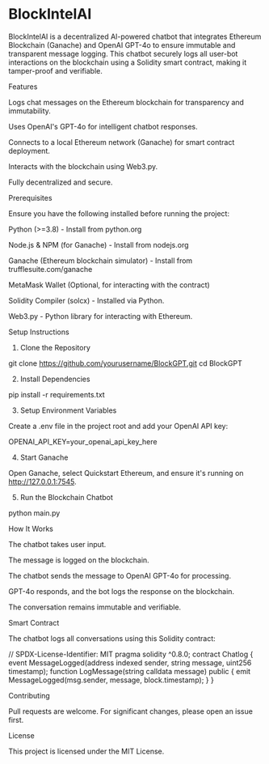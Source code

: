 # BlockIntelAI

BlockIntelAI is a decentralized AI-powered chatbot that integrates Ethereum Blockchain (Ganache) and OpenAI GPT-4o to ensure immutable and transparent message logging. This chatbot securely logs all user-bot interactions on the blockchain using a Solidity smart contract, making it tamper-proof and verifiable.

Features

Logs chat messages on the Ethereum blockchain for transparency and immutability.

Uses OpenAI's GPT-4o for intelligent chatbot responses.

Connects to a local Ethereum network (Ganache) for smart contract deployment.

Interacts with the blockchain using Web3.py.

Fully decentralized and secure.

Prerequisites

Ensure you have the following installed before running the project:

Python (>=3.8) - Install from python.org

Node.js & NPM (for Ganache) - Install from nodejs.org

Ganache (Ethereum blockchain simulator) - Install from trufflesuite.com/ganache

MetaMask Wallet (Optional, for interacting with the contract)

Solidity Compiler (solcx) - Installed via Python.

Web3.py - Python library for interacting with Ethereum.

Setup Instructions

1. Clone the Repository

 git clone https://github.com/yourusername/BlockGPT.git
 cd BlockGPT

2. Install Dependencies

 pip install -r requirements.txt

3. Setup Environment Variables

Create a .env file in the project root and add your OpenAI API key:

OPENAI_API_KEY=your_openai_api_key_here

4. Start Ganache

Open Ganache, select Quickstart Ethereum, and ensure it's running on http://127.0.0.1:7545.

5. Run the Blockchain Chatbot

 python main.py

How It Works

The chatbot takes user input.

The message is logged on the blockchain.

The chatbot sends the message to OpenAI GPT-4o for processing.

GPT-4o responds, and the bot logs the response on the blockchain.

The conversation remains immutable and verifiable.

Smart Contract

The chatbot logs all conversations using this Solidity contract:

// SPDX-License-Identifier: MIT
pragma solidity ^0.8.0;
contract Chatlog {
    event MessageLogged(address indexed sender, string message, uint256 timestamp);
    function LogMessage(string calldata message) public {
        emit MessageLogged(msg.sender, message, block.timestamp);
    }
}

Contributing

Pull requests are welcome. For significant changes, please open an issue first.

License

This project is licensed under the MIT License.
